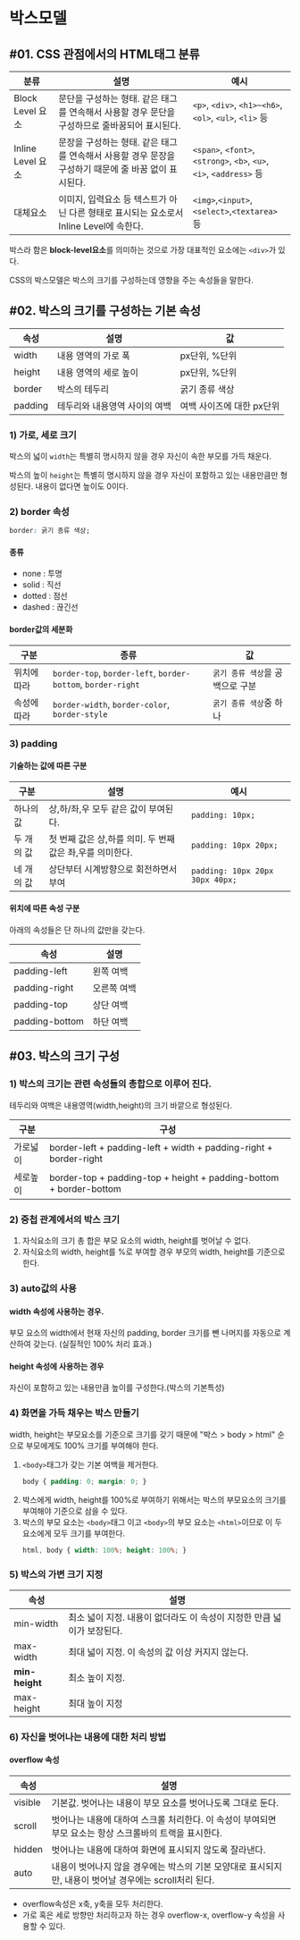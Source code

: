 # 박스모델

## #01. CSS 관점에서의 HTML태그 분류

| 분류 | 설명 | 예시 |
|---|---|---|
| Block Level 요소 | 문단을 구성하는 형태. 같은 태그를 연속해서 사용할 경우 문단을 구성하므로 줄바꿈되어 표시된다. | `<p>`, `<div>`, `<h1>~<h6>`, `<ol>`, `<ul>`, `<li>` 등 |
| Inline Level 요소 | 문장을 구성하는 형태. 같은 태그를 연속해서 사용할 경우 문장을 구성하기 때문에 줄 바꿈 없이 표시된다. | `<span>`, `<font>`, `<strong>`, `<b>`, `<u>`, `<i>`, `<address>` 등 |
| 대체요소 | 이미지, 입력요소 등 텍스트가 아닌 다른 형태로 표시되는 요소로서 Inline Level에 속한다. | `<img>`,`<input>`,`<select>`,`<textarea>` 등 |

박스라 함은 **block-level요소**를 의미하는 것으로 가장 대표적인 요소에는 `<div>`가 있다.

CSS의 박스모델은 박스의 크기를 구성하는데 영향을 주는 속성들을 말한다.


## #02. 박스의 크기를 구성하는 기본 속성

| 속성 | 설명 | 값 |
|------|------|----|
| width | 내용 영역의 가로 폭 | px단위, %단위 |
| height | 내용 영역의 세로 높이 | px단위, %단위 |
| border | 박스의 테두리 | 굵기  종류  색상 |
| padding | 테두리와 내용영역 사이의 여백 | 여백 사이즈에 대한 px단위 |

### 1) 가로, 세로 크기

박스의 넓이 `width`는 특별히 명시하지 않을 경우 자신이 속한 부모를 가득 채운다.

박스의 높이 `height`는 특별히 명시하지 않을 경우 자신이 포함하고 있는 내용만큼만 형성된다. 내용이 없다면 높이도 0이다.

### 2) border 속성

```css
border: 굵기 종류 색상;
```

#### 종류
- none : 투명
- solid : 직선
- dotted : 점선
- dashed : 끊긴선

#### border값의 세분화

| 구분 | 종류 | 값 |
|---|---|---|
| 위치에 따라 | `border-top`, `border-left`, `border-bottom`, `border-right` | `굵기 종류 색상`을 공백으로 구분 |
| 속성에 따라 | `border-width`, `border-color`, `border-style` | `굵기 종류 색상`중 하나 |

### 3) padding

#### 기술하는 값에 따른 구분

| 구분 | 설명 | 예시 |
|---|---|---|
| 하나의 값 | 상,하/좌,우 모두 같은 값이 부여된다. | `padding: 10px;` |
| 두 개의 값 | 첫 번째 값은 상,하를 의미. 두 번째 값은 좌,우를 의미한다. | `padding: 10px 20px;` |
| 네 개의 값 | 상단부터 시계방향으로 회전하면서 부여 | `padding: 10px 20px 30px 40px;` |

#### 위치에 따른 속성 구분

아래의 속성들은 단 하나의 값만을 갖는다.

| 속성 | 설명 |
|---|---|
| padding-left | 왼쪽 여백 |
| padding-right | 오른쪽 여백 |
| padding-top | 상단 여백 |
| padding-bottom | 하단 여백 |

## #03. 박스의 크기 구성

### 1) 박스의 크기는 관련 속성들의 총합으로 이루어 진다.

테두리와 여백은 내용영역(width,height)의 크기 바깥으로 형성된다.

| 구분 | 구성 |
|---|---|
| 가로넓이 | border-left + padding-left + width + padding-right + border-right |
| 세로높이 | border-top + padding-top + height + padding-bottom + border-bottom |


### 2) 중첩 관계에서의 박스 크기

1. 자식요소의 크기 총 합은 부모 요소의 width, height를 벗어날 수 없다.
1. 자식요소의 width, height를 %로 부여할 경우 부모의 width, height를 기준으로 한다.



### 3) auto값의 사용

#### **width** 속성에 사용하는 경우.

부모 요소의 width에서 현재 자신의 padding, border 크기를 뺀 나머지를 자동으로 계산하여 갖는다.
(실질적인 100% 처리 효과.)

#### **height** 속성에 사용하는 경우

자신이 포함하고 있는 내용만큼 높이를 구성한다.(박스의 기본특성)


### 4) 화면을 가득 채우는 박스 만들기

width, height는 부모요소를 기준으로 크기를 갖기 때문에 "박스 > body > html" 순으로 부모에게도 100% 크기를 부여해야 한다.

1. `<body>`태그가 갖는 기본 여백을 제거한다.
    ```css
    body { padding: 0; margin: 0; }
    ```
1. 박스에게 width, height를 100%로 부여하기 위해서는 박스의 부모요소의 크기를 부여해야 기준으로 삼을 수 있다.
1. 박스의 부모 요소는 `<body>`태그 이고 `<body>`의 부모 요소는 `<html>`이므로 이 두 요소에게 모두 크기를 부여한다.
    ```css
    html, body { width: 100%; height: 100%; }
    ```


### 5) 박스의 가변 크기 지정

| 속성 | 설명 |
|------|------|
| min-width | 최소 넓이 지정. 내용이 없더라도 이 속성이 지정한 만큼 넓이가 보장된다. |
| max-width | 최대 넓이 지정. 이 속성의 값 이상 커지지 않는다. |
| **min-height** | 최소 높이 지정. |
| max-height | 최대 높이 지정 |



### 6) 자신을 벗어나는 내용에 대한 처리 방법

#### overflow 속성

| 속성 | 설명 |
|------|------|
| visible | 기본값. 벗어나는 내용이 부모 요소를 벗어나도록 그대로 둔다. |
| scroll | 벗어나는 내용에 대하여 스크롤 처리한다. 이 속성이 부여되면 부모 요소는 항상 스크롤바의 트랙을 표시한다. |
| hidden | 벗어나는 내용에 대하여 화면에 표시되지 않도록 잘라낸다. |
| auto | 내용이 벗어나지 않을 경우에는 박스의 기본 모양대로 표시되지만, 내용이 벗어날 경우에는 scroll처리 된다. |

- overflow속성은 x축, y축을 모두 처리한다.
- 가로 혹은 세로 방향만 처리하고자 하는 경우 overflow-x, overflow-y 속성을 사용할 수 있다.


